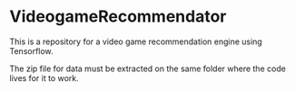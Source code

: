 # VideogameRecommendator
This is a repository for a video game recommendation engine using Tensorflow.

The zip file for data must be extracted on the same folder where the code lives for it to work.
